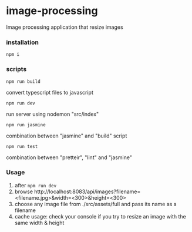 # image-processing
Image processing application that resize images 

### installation
```
npm i
```

### scripts

```
npm run build
```
convert typescript files to javascript

```
npm run dev
```
run server using nodemon "src/index"

```
npm run jasmine
```
combination between "jasmine" and "build" script


```
npm run test
```
combination between "pretteir", "lint" and "jasmine"


### Usage 

1. after ```npm run dev``` 
2. browse http://localhost:8083/api/images?filename=<filename.jpg>&width=<300>&height=<300>
3. choose any image file from ./src/assets/full and pass its name as a filename
4. cache usage: check your console if you try to resize an image with the same width & height